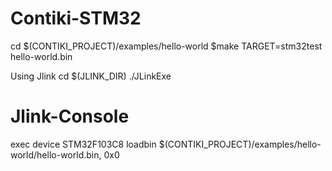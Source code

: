 Contiki-STM32
=============
cd $(CONTIKI_PROJECT)/examples/hello-world
$make TARGET=stm32test hello-world.bin

Using Jlink
cd $(JLINK_DIR)
./JLinkExe

Jlink-Console
============
exec device STM32F103C8
loadbin $(CONTIKI_PROJECT)/examples/hello-world/hello-world.bin, 0x0

